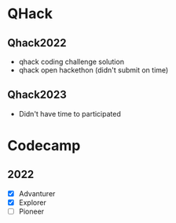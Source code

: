 # QHack
## Qhack2022
- qhack coding challenge solution
- qhack open hackethon (didn't submit on time)
## Qhack2023
- Didn't have time to participated

# Codecamp
## 2022
- [x] Advanturer
- [x] Explorer
- [ ] Pioneer
